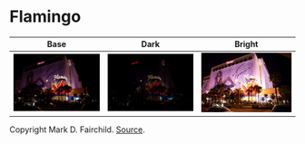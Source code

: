 # Flamingo

| Base | Dark | Bright |
|:--:|:--:|:--:|
| ![base](6.jpg) | ![dark](3.jpg) | ![bright](9.jpg) |

Copyright Mark D. Fairchild. [Source](http://rit-mcsl.org/fairchild//HDR.html).